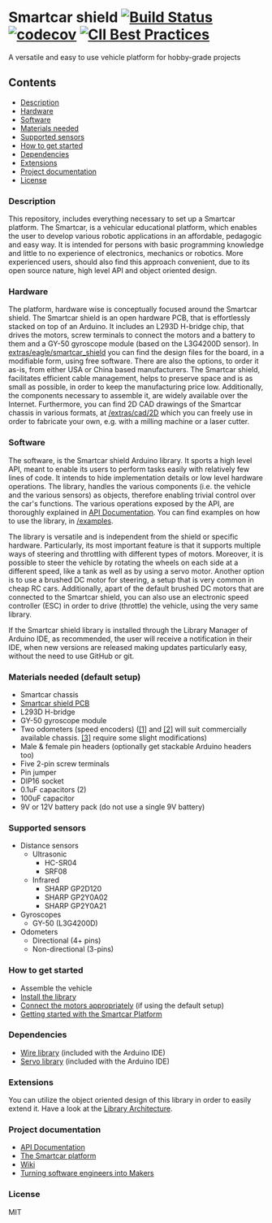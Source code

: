 # Smartcar shield [![Build Status](https://travis-ci.org/platisd/smartcar_shield.svg?branch=master)](https://travis-ci.org/platisd/smartcar_shield) [![codecov](https://codecov.io/gh/platisd/smartcar_shield/branch/master/graph/badge.svg)](https://codecov.io/gh/platisd/smartcar_shield) [![CII Best Practices](https://bestpractices.coreinfrastructure.org/projects/466/badge)](https://bestpractices.coreinfrastructure.org/projects/466)
A versatile and easy to use vehicle platform for hobby-grade projects

## Contents
* [Description](#description)
* [Hardware](#hardware)
* [Software](#software)
* [Materials needed](#materials-needed-default-setup)
* [Supported sensors](#supported-sensors)
* [How to get started](#how-to-get-started)
* [Dependencies](#dependencies)
* [Extensions](#extensions)
* [Project documentation](#project-documentation)
* [License](#license)

### Description
This repository, includes everything necessary to set up a Smartcar platform.
The Smartcar, is a vehicular educational platform, which enables the user to develop
various robotic applications in an affordable, pedagogic and easy way. It is intended
for persons with basic programming knowledge and little to no experience of electronics,
mechanics or robotics. More experienced users, should also find this approach convenient,
due to its open source nature, high level API and object oriented design.

### Hardware
The platform, hardware wise is conceptually focused around the Smartcar shield. The Smartcar
shield is an open hardware PCB, that is effortlessly stacked on top of an Arduino. It includes
an L293D H-bridge chip, that drives the motors, screw terminals to connect the motors
and a battery to them and a GY-50 gyroscope module (based on the L3G4200D sensor).
In [extras/eagle/smartcar_shield](/extras/eagle/smartcar_shield) you can find the
design files for the board, in a modifiable form, using free software. There are
also the options, to order it as-is, from either USA or China based manufacturers.
The Smartcar shield, facilitates efficient cable management, helps to preserve space
and is as small as possible, in order to keep the manufacturing price low. Additionally,
the components necessary to assemble it, are widely available over the Internet. Furthermore,
you can find 2D CAD drawings of the Smartcar chassis in various formats, at
[/extras/cad/2D](extras/cad/2D) which you can freely use in order to fabricate your own,
e.g. with a milling machine or a laser cutter.

### Software
The software, is the Smartcar shield Arduino library. It sports a high level API, meant to
enable its users to perform tasks easily with relatively few lines of code. It intends to
hide implementation details or low level hardware operations. The library, handles
the various components (i.e. the vehicle and the various sensors) as objects, therefore
enabling trivial control over the car's functions. The various operations exposed by the API,
are thoroughly explained in [API Documentation](https://platisd.github.io/smartcar_shield/).
You can find examples on how to use the library, in [/examples](/examples).

The library is versatile and is independent from the shield or specific hardware.
Particularly, its most important feature is that it supports multiple ways of steering and
throttling with different types of motors. Moreover, it is possible to steer the vehicle by
rotating the wheels on each side at a different speed, like a tank as well as by using a
servo motor. Another option is to use a brushed DC motor for steering, a setup that is very
common in cheap RC cars. Additionally, apart of the default brushed DC motors that are
connected to the Smartcar shield, you can also use an electronic speed controller (ESC)
in order to drive (throttle) the vehicle, using the very same library.

If the Smartcar shield library is installed through the Library Manager of Arduino IDE, as
recommended, the user will receive a notification in their IDE, when new versions are released
making updates particularly easy, without the need to use GitHub or git.

### Materials needed (default setup)
 * Smartcar chassis
 * [Smartcar shield PCB](extras/eagle/smartcar_shield)
 * L293D H-bridge
 * GY-50 gyroscope module
 * Two odometers (speed encoders) ([[1]](http://www.aliexpress.com/item/5pcs-IR-Infrared-Slotted-Optical-Speed-Measuring-Sensor-Optocoupler-Module-For-Motor-Test-For-Arduino-PIC/32465670452.html)
 and [[2]](http://www.aliexpress.com/item/HC-020K-Double-Speed-Measuring-Sensor-Module-with-Photoelectric-Encoders-Kit-top/32453020060.html)
 will suit commercially available chassis.
 [[3]](http://www.aliexpress.com/item/Correlation-photoelectric-sensor-lot-Infrared-correlation-count-sensor-module/2038553959.html)
 require some slight modifications)
 * Male & female pin headers (optionally get stackable Arduino headers too)
 * Five 2-pin screw terminals
 * Pin jumper
 * DIP16 socket
 * 0.1uF capacitors (2)
 * 100uF capacitor
 * 9V or 12V battery pack (do not use a single 9V battery)

### Supported sensors
 * Distance sensors
    * Ultrasonic
      * HC-SR04
      * SRF08
    * Infrared
      * SHARP GP2D120
      * SHARP GP2Y0A02
      * SHARP GP2Y0A21
 * Gyroscopes
   * GY-50 (L3G4200D)
 * Odometers
   * Directional (4+ pins)
   * Non-directional (3-pins)

### How to get started
 * Assemble the vehicle
 * [Install the library](../../wiki/Start-up-guide#get-libraries)
 * [Connect the motors appropriately](examples/Car/shieldMotorsTest/shieldMotorsTest.ino) (if using the default setup)
 * [Getting started with the Smartcar Platform](https://www.hackster.io/platisd/getting-started-with-the-smartcar-platform-1648ad)

### Dependencies
- [Wire library](http://arduino.cc/en/reference/Wire) (included with the Arduino IDE)
- [Servo library](https://www.arduino.cc/en/reference/servo) (included with the Arduino IDE)

### Extensions
You can utilize the object oriented design of this library in order to easily extend it.
Have a look at the [Library Architecture](../../wiki/Library-architecture).

### Project documentation
* [API Documentation](https://platisd.github.io/smartcar_shield/)
* [The Smartcar platform](http://plat.is/smartcar)
* [Wiki](../../wiki)
* [Turning software engineers into Makers](https://platis.solutions/blog/2016/06/17/turning-software-engineers-into-makers/)

### License
MIT
